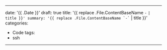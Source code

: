 
---
date: '{{ .Date }}'
draft: true
title: '{{ replace .File.ContentBaseName `-` `` | title }}'
summary: '{{ replace .File.ContentBaseName `-` `` | title }}'
categories:
- Code
tags:
- ssh
---
